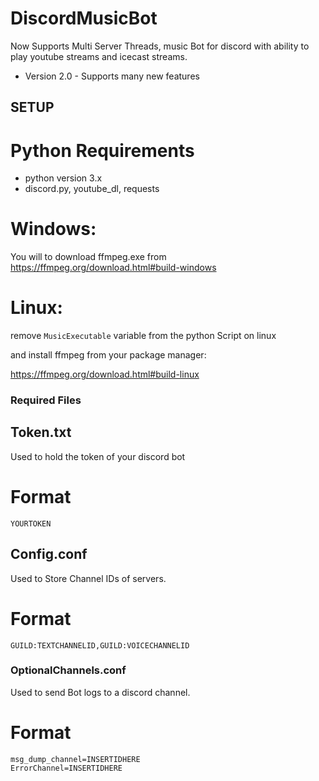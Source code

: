 # DiscordMusicBot
 Now Supports Multi Server Threads, music Bot for discord with ability to play youtube streams and icecast streams.
 - Version 2.0 - Supports many new features

## SETUP

# Python Requirements
- python version 3.x
- discord.py, youtube_dl, requests

# Windows:

You will to download ffmpeg.exe from https://ffmpeg.org/download.html#build-windows

# Linux:

remove `MusicExecutable` variable from the python Script on linux 

and install ffmpeg from your package manager:

https://ffmpeg.org/download.html#build-linux
 

### Required Files

## Token.txt
Used to hold the token of your discord bot

# Format 

`YOURTOKEN`


## Config.conf
Used to Store Channel IDs of servers.

# Format

`GUILD:TEXTCHANNELID,GUILD:VOICECHANNELID`

### OptionalChannels.conf
Used to send Bot logs to a discord channel.

# Format

```
msg_dump_channel=INSERTIDHERE
ErrorChannel=INSERTIDHERE
```



